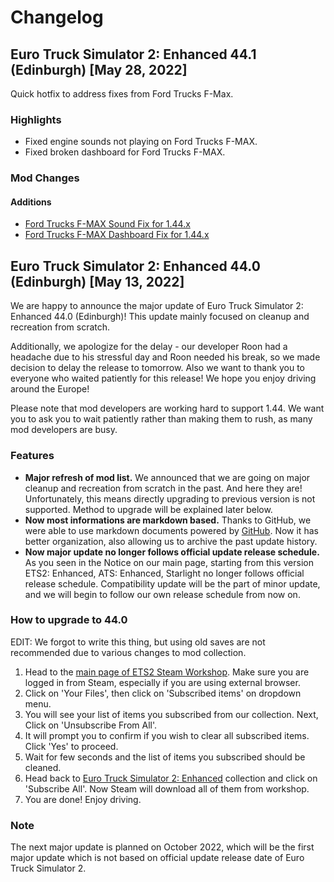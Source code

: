 # Changelog
## Euro Truck Simulator 2: Enhanced 44.1 (Edinburgh) [May 28, 2022]
Quick hotfix to address fixes from Ford Trucks F-Max.

### Highlights
* Fixed engine sounds not playing on Ford Trucks F-MAX.
* Fixed broken dashboard for Ford Trucks F-MAX.

### Mod Changes
#### Additions
* [Ford Trucks F-MAX Sound Fix for 1.44.x](https://steamcommunity.com/sharedfiles/filedetails/?id=2812712219)
* [Ford Trucks F-MAX Dashboard Fix for 1.44.x](https://steamcommunity.com/sharedfiles/filedetails/?id=2810594386)

## Euro Truck Simulator 2: Enhanced 44.0 (Edinburgh) [May 13, 2022]
We are happy to announce the major update of Euro Truck Simulator 2: Enhanced 44.0 (Edinburgh)! This update mainly focused on cleanup and recreation from scratch.

Additionally, we apologize for the delay - our developer Roon had a headache due to his stressful day and Roon needed his break, so we made decision to delay the release to tomorrow. Also we want to thank you to everyone who waited patiently for this release! We hope you enjoy driving around the Europe!

Please note that mod developers are working hard to support 1.44. We want you to ask you to wait patiently rather than making them to rush, as many mod developers are busy.

### Features
* **Major refresh of mod list.** We announced that we are going on major cleanup and recreation from scratch in the past. And here they are! Unfortunately, this means directly upgrading to previous version is not supported. Method to upgrade will be explained later below.
* **Now most informations are markdown based.** Thanks to GitHub, we were able to use markdown documents powered by [GitHub](https://github.com). Now it has better organization, also allowing us to archive the past update history.
* **Now major update no longer follows official update release schedule.** As you seen in the Notice on our main page, starting from this version ETS2: Enhanced, ATS: Enhanced, Starlight no longer follows official release schedule. Compatibility update will be the part of minor update, and we will begin to follow our own release schedule from now on.

### How to upgrade to 44.0
EDIT: We forgot to write this thing, but using old saves are not recommended due to various changes to mod collection.

1. Head to the [main page of ETS2 Steam Workshop](https://steamcommunity.com/app/227300/workshop/). Make sure you are logged in from Steam, especially if you are using external browser.
2. Click on 'Your Files', then click on 'Subscribed items' on dropdown menu.
3. You will see your list of items you subscribed from our collection. Next, Click on 'Unsubscribe From All'.
4. It will prompt you to confirm if you wish to clear all subscribed items. Click 'Yes' to proceed.
5. Wait for few seconds and the list of items you subscribed should be cleaned.
6. Head back to [Euro Truck Simulator 2: Enhanced](https://steamcommunity.com/sharedfiles/filedetails/?id=2539528962) collection and click on 'Subscribe All'. Now Steam will download all of them from workshop.
7. You are done! Enjoy driving.

### Note
The next major update is planned on October 2022, which will be the first major update which is not based on official update release date of Euro Truck Simulator 2.